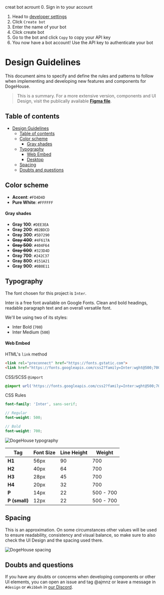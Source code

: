 creat bot acrount
0. Sign in to your account
1. Head to [developer settings](https://dogehouse.tv/developer/bots)
2. Click `Create bot`
3. Enter the name of your bot
4. Click create bot
5. Go to the bot and click `Copy` to copy your API key
6. You now have a bot account! Use the API key to authenticate your bot




# Design Guidelines

This document aims to specify and define the rules and patterns to follow when implementing and developing new features and components for DogeHouse.

>This is a summary. For a more extensive version, components and UI Design, visit the publically available **[Figma file](https://www.figma.com/file/CS01VVLR7ArQl0afYFkNj3/Web-App?node-id=201%3A1979)**.

## Table of contents
- [Design Guidelines](#design-guidelines)
  - [Table of contents](#table-of-contents)
  - [Color scheme](#color-scheme)
      - [Gray shades](#gray-shades)
  - [Typography](#typography)
      - [Web Embed](#web-embed)
    - [Desktop](#desktop)
  - [Spacing](#spacing)
  - [Doubts and questions](#doubts-and-questions)

## Color scheme

- **Accent**: `#FD4D4D`
- **Pure White**: `#FFFFFF`

#### Gray shades
- **Gray 100**: `#DEE3EA`
- **Gray 200**: `#B2BDCD`
- **Gray 300**: `#5D7290`
- **~~Gray 400~~**: `#4F617A`
- **~~Gray 500~~**: `#404F64`
- **~~Gray 600~~**: `#323D4D`
- **Gray 700**: `#242C37`
- **Gray 800**: `#151A21`
- **Gray 900**: `#0B0E11`

## Typography

The font chosen for this project is `Inter`.

Inter is a free font available on Google Fonts. Clean and bold headings, readable paragraph text and an overall versatile font.

We'll be using two of its styles:
- Inter Bold (`700`)
- Inter Medium (`500`)

#### Web Embed

HTML's `link` method

```html
<link rel="preconnect" href="https://fonts.gstatic.com">
<link href="https://fonts.googleapis.com/css2?family=Inter:wght@500;700&display=swap" rel="stylesheet">
```

CSS/SCSS `@import`

```css
@import url('https://fonts.googleapis.com/css2?family=Inter:wght@500;700&display=swap');
```

CSS Rules

```scss
font-family: 'Inter', sans-serif;

// Regular
font-weight: 500;

// Bold
font-weight: 700;
```

![DogeHouse typography](https://i.imgur.com/A1pz7UD.png)

Tag | Font Size | Line Height | Weight
--- | --------- | ----------- | ------
**H1** | 56px | 90 | 700
**H2** | 40px | 64 | 700
**H3** | 28px | 45 | 700
**H4** | 20px | 32 | 700
**P** | 14px | 22 | 500 - 700
**P (small)** | 12px | 22 | 500 - 700

## Spacing

This is an approximation. On some circumstances other values will be used to ensure readability, consistency and visual balance, so make sure to also check the UI Design and the spacing used there.

![DogeHouse spacing](https://i.imgur.com/gRIJAXA.png)

## Doubts and questions
If you have any doubts or concerns when developing components or other UI elements, you can open an issue and tag @ajmnz or leave a message in `#design` or `#kibbeh` in [our Discord](https://discord.gg/82HzQCJCDg).
